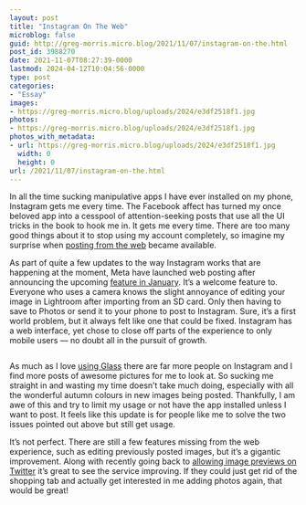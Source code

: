 ```yaml
---
layout: post
title: "Instagram On The Web"
microblog: false
guid: http://greg-morris.micro.blog/2021/11/07/instagram-on-the.html
post_id: 3988270
date: 2021-11-07T08:27:39-0000
lastmod: 2024-04-12T10:04:56-0000
type: post
categories:
- "Essay"
images:
- https://greg-morris.micro.blog/uploads/2024/e3df2518f1.jpg
photos:
- https://greg-morris.micro.blog/uploads/2024/e3df2518f1.jpg
photos_with_metadata:
- url: https://greg-morris.micro.blog/uploads/2024/e3df2518f1.jpg
  width: 0
  height: 0
url: /2021/11/07/instagram-on-the.html
---
```

<p>In all the time sucking manipulative apps I have ever installed on my phone, Instagram gets me every time. The Facebook affect has turned my once beloved app into a cesspool of attention-seeking posts that use all the UI tricks in the book to hook me in. It gets me every time. There are too many good things about it to stop using my account completely, so imagine my surprise when <a href="https://www.engadget.com/instagram-desktop-web-post-creation-and-collabs-150032945.html">posting from the web</a> became available.</p><p>As part of quite a few updates to the way Instagram works that are happening at the moment, Meta have launched web posting after announcing the upcoming <a href="https://www.theverge.com/2021/6/25/22550010/instagram-post-from-desktop-web-browser-testing">feature in January</a>. It’s a welcome feature to. Everyone who uses a camera knows the slight annoyance of editing your image in Lightroom after importing from an SD card. Only then having to save to Photos or send it to your phone to post to Instagram. Sure, it’s a first world problem, but it always felt like one that could be fixed. Instagram has a web interface, yet chose to close off parts of the experience to only mobile users — no doubt all in the pursuit of growth.</p><figure class="kg-card kg-image-card"><img src="uploads/2024/e3df2518f1.jpg" class="kg-image" alt loading="lazy" /></figure><p>As much as I love <a href="https://gregmorris.co.uk/refill-my-glass/">using Glass</a> there are far more people on Instagram and I find more posts of awesome pictures for me to look at. So sucking me straight in and wasting my time doesn’t take much doing, especially with all the wonderful autumn colours in new images being posted. Thankfully, I am awe of this and try to limit my usage or not have the app installed unless I want to post. It feels like this update is for people like me to solve the two issues pointed out above but still get usage.</p><p>It’s not perfect. There are still a few features missing from the web experience, such as editing previously posted images, but it’s a gigantic improvement. Along with recently going back to <a href="https://twitter.com/instagram/status/1455947657067782148?s=21">allowing image previews on Twitter</a> it’s great to see the service improving. If they could just get rid of the shopping tab and actually get interested in me adding photos again, that would be great!</p>
